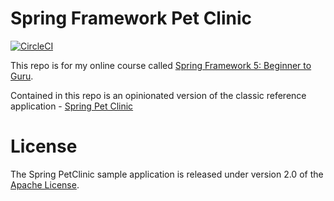 # Spring Framework Pet Clinic

[![CircleCI](https://circleci.com/gh/Veranicus/PetProjectMaven/tree/newFixedBranch.svg?style=svg)](https://circleci.com/gh/Veranicus/PetProjectMaven/tree/newFixedBranch)

This repo is for my online course called [Spring Framework 5: Beginner to Guru](https://www.udemy.com/spring-framework-5-beginner-to-guru/?couponCode=GITHUB_SFGPETCLINIC).

Contained in this repo is an opinionated version of the classic reference application - [Spring Pet Clinic](https://github.com/spring-projects/spring-petclinic)



# License

The Spring PetClinic sample application is released under version 2.0 of the [Apache License](http://www.apache.org/licenses/LICENSE-2.0).
